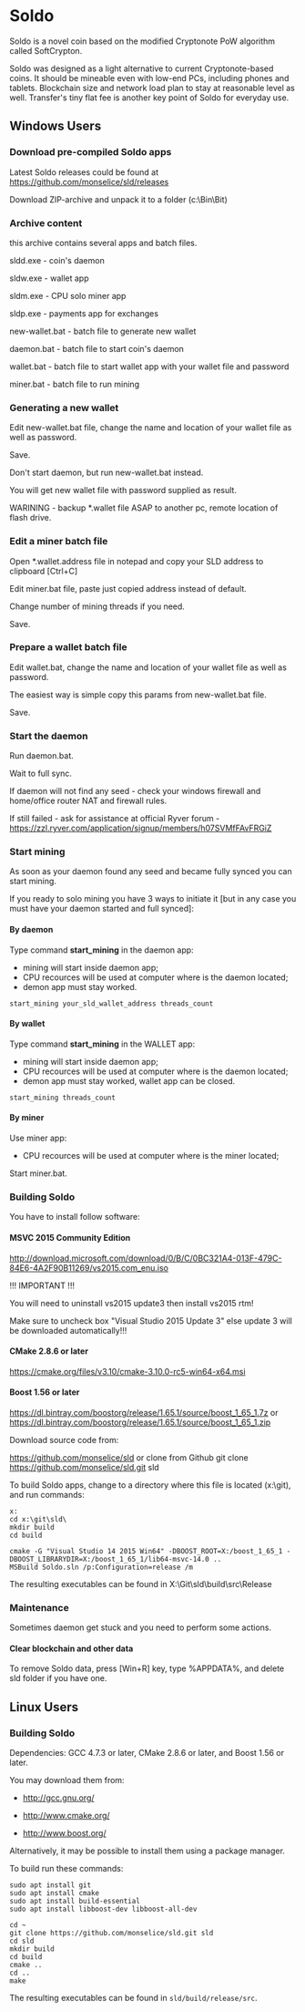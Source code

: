 # Soldo

Soldo is a novel coin based on the modified Cryptonote PoW algorithm called SoftCrypton.

Soldo was designed as a light alternative to current Cryptonote-based coins.
It should be mineable even with low-end PCs, including phones and tablets.
Blockchain size and network load plan to stay at reasonable level as well.
Transfer's tiny flat fee is another key point of Soldo for everyday use.

## Windows Users

### Download pre-compiled Soldo apps

Latest Soldo releases could be found at https://github.com/monselice/sld/releases

Download ZIP-archive and unpack it to a folder (c:\Bin\Bit)

### Archive content

this archive contains several apps and batch files.

sldd.exe - coin's daemon

sldw.exe - wallet app

sldm.exe - CPU solo miner app

sldp.exe - payments app for exchanges

new-wallet.bat - batch file to generate new wallet

daemon.bat - batch file to start coin's daemon

wallet.bat - batch file to start wallet app with your wallet file and password

miner.bat - batch file to run mining


### Generating a new wallet

Edit new-wallet.bat file, change the name and location of your wallet file as well as password.

Save.

Don't start daemon, but run new-wallet.bat instead.

You will get new wallet file with password supplied as result.

WARINING - backup *.wallet file ASAP to another pc, remote location of flash drive.

### Edit a miner batch file

Open *.wallet.address file in notepad and copy your SLD address to clipboard [Ctrl+C]

Edit miner.bat file, paste just copied address instead of default.

Change number of mining threads if you need.

Save.

### Prepare a wallet batch file

Edit wallet.bat, change the name and location of your wallet file as well as password.

The easiest way is simple copy this params from new-wallet.bat file.

Save.

### Start the daemon

Run daemon.bat.

Wait to full sync.

If daemon will not find any seed - check your windows firewall and home/office router NAT and firewall rules.

If still failed - ask for assistance at official Ryver forum - https://zzl.ryver.com/application/signup/members/h07SVMfFAvFRGiZ

### Start mining

As soon as your daemon found any seed and became fully synced you can start mining.

If you ready to solo mining you have 3 ways to initiate it [but in any case you must have your daemon started and full synced]:

#### By daemon
Type command __start_mining__ in the daemon app:
 - mining will start inside daemon app;
 - CPU recources will be used at computer where is the daemon located;
 - demon app must stay worked.

```
start_mining your_sld_wallet_address threads_count
```

#### By wallet
Type command __start_mining__ in the WALLET app:
 - mining will start inside daemon app;
 - CPU recources will be used at computer where is the daemon located;
 - demon app must stay worked, wallet app can be closed.

```
start_mining threads_count
```

#### By miner
Use miner app:
 - CPU recources will be used at computer where is the miner located;

Start miner.bat.

### Building Soldo

You have to install follow software:

#### MSVC 2015 Community Edition 

http://download.microsoft.com/download/0/B/C/0BC321A4-013F-479C-84E6-4A2F90B11269/vs2015.com_enu.iso

!!! IMPORTANT !!!

You will need to uninstall vs2015 update3 then install vs2015 rtm!

Make sure to uncheck box "Visual Studio 2015 Update 3" else update 3 will be downloaded automatically!!!

#### CMake 2.8.6 or later

https://cmake.org/files/v3.10/cmake-3.10.0-rc5-win64-x64.msi

#### Boost 1.56 or later

https://dl.bintray.com/boostorg/release/1.65.1/source/boost_1_65_1.7z
or
https://dl.bintray.com/boostorg/release/1.65.1/source/boost_1_65_1.zip

Download source code from:

https://github.com/monselice/sld
or clone from Github
git clone https://github.com/monselice/sld.git sld

To build Soldo apps, change to a directory where this file is located (x:\git\), and run commands:

```
x:
cd x:\git\sld\
mkdir build
cd build

cmake -G "Visual Studio 14 2015 Win64" -DBOOST_ROOT=X:/boost_1_65_1 -DBOOST_LIBRARYDIR=X:/boost_1_65_1/lib64-msvc-14.0 ..
MSBuild Soldo.sln /p:Configuration=release /m
```
The resulting executables can be found in X:\Git\sld\build\src\Release

### Maintenance

Sometimes daemon get stuck and you need to perform some actions.

#### Clear blockchain and other data

To remove Soldo data, press [Win+R] key, type %APPDATA%, and delete sld folder if you have one.


## Linux Users

### Building Soldo

Dependencies: GCC 4.7.3 or later, CMake 2.8.6 or later, and Boost 1.56 or later.

You may download them from:

- http://gcc.gnu.org/

- http://www.cmake.org/

- http://www.boost.org/

Alternatively, it may be possible to install them using a package manager.

To build run these commands:

```
sudo apt install git
sudo apt install cmake
sudo apt install build-essential
sudo apt install libboost-dev libboost-all-dev 

cd ~
git clone https://github.com/monselice/sld.git sld
cd sld
mkdir build
cd build
cmake ..
cd ..
make
```

The resulting executables can be found in `sld/build/release/src`.

